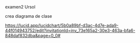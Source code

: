 examen2 Ursol

crea diagrama de clase

https://lucid.app/lucidchart/5b0a89bf-d3ac-4d7e-ada9-44f014943752/edit?invitationId=inv_73e165a2-30e3-463a-bfa6-848daf832dba&page=0_0#


